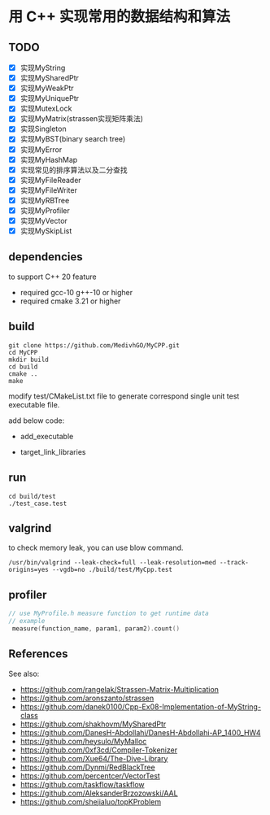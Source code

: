 # 用 C++ 实现常用的数据结构和算法

## TODO

- [x] 实现MyString
- [x] 实现MySharedPtr
- [x] 实现MyWeakPtr
- [x] 实现MyUniquePtr
- [x] 实现MutexLock
- [x] 实现MyMatrix(strassen实现矩阵乘法)
- [x] 实现Singleton
- [x] 实现MyBST(binary search tree)
- [x] 实现MyError
- [x] 实现MyHashMap
- [x] 实现常见的排序算法以及二分查找
- [x] 实现MyFileReader
- [x] 实现MyFileWriter
- [x] 实现MyRBTree
- [x] 实现MyProfiler
- [x] 实现MyVector
- [x] 实现MySkipList

## dependencies

to support C++ 20 feature

- required gcc-10 g++-10 or higher
- required cmake 3.21 or higher

## build

```shell
git clone https://github.com/MedivhGO/MyCPP.git
cd MyCPP
mkdir build
cd build
cmake ..
make
```

modify test/CMakeList.txt file to generate correspond single unit test executable file.

add below code:

- add_executable

- target_link_libraries

## run

```shell
cd build/test
./test_case.test
```

## valgrind

to check memory leak, you can use blow command.

```shell
/usr/bin/valgrind --leak-check=full --leak-resolution=med --track-origins=yes --vgdb=no ./build/test/MyCpp.test
```

## profiler

```C++
// use MyProfile.h measure function to get runtime data
// example
 measure(function_name, param1, param2).count()
```


## References

See also:

- https://github.com/rangelak/Strassen-Matrix-Multiplication
- https://github.com/aronszanto/strassen
- https://github.com/danek0100/Cpp-Ex08-Implementation-of-MyString-class
- https://github.com/shakhovm/MySharedPtr
- https://github.com/DanesH-Abdollahi/DanesH-Abdollahi-AP_1400_HW4
- https://github.com/heysulo/MyMalloc
- https://github.com/0xf3cd/Compiler-Tokenizer
- https://github.com/Xue64/The-Dive-Library
- https://github.com/Dynmi/RedBlackTree
- https://github.com/percentcer/VectorTest
- https://github.com/taskflow/taskflow
- https://github.com/AleksanderBrzozowski/AAL
- https://github.com/shejialuo/topKProblem
